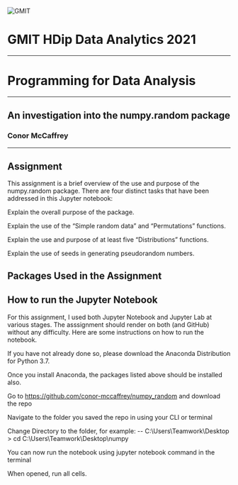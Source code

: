 ![GMIT](Images/gmit/jpg)

# GMIT HDip Data Analytics 2021
***
# Programming for Data Analysis 
***
## An investigation into the numpy.random package
### Conor McCaffrey
***
## Assignment
This assignment is a brief overview of the use and purpose of the numpy.random package.
There are four distinct tasks that have been addressed in this Jupyter notebook:

Explain the overall purpose of the package.

Explain the use of the “Simple random data” and “Permutations” functions.

Explain the use and purpose of at least five “Distributions” functions.

Explain the use of seeds in generating pseudorandom numbers.

## Packages Used in the Assignment

## How to run the Jupyter Notebook
For this assignment, I used both Jupyter Notebook and Jupyter Lab at various stages. The asssignment should render on both (and GitHub) without any difficulty. Here are some instructions on how to run the notebook.

If you have not already done so, please download the Anaconda Distribution for Python 3.7.

Once you install Anaconda, the packages listed above should be installed also.

Go to https://github.com/conor-mccaffrey/numpy_random and download the repo

Navigate to the folder you saved the repo in using your CLI or terminal

Change Directory to the folder, for example: -- C:\Users\Teamwork\Desktop > cd C:\Users\Teamwork\Desktop\numpy

You can now run the notebook using jupyter notebook command in the terminal

When opened, run all cells.
